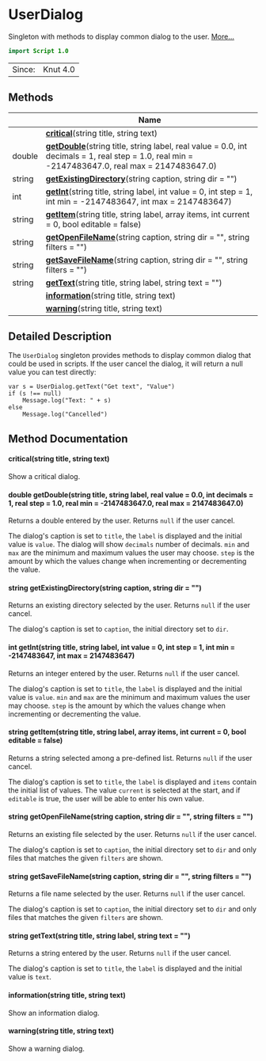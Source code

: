 # UserDialog

Singleton with methods to display common dialog to the user. [More...](#detailed-description)

```qml
import Script 1.0
```

<table>
<tr><td>Since:</td><td>Knut 4.0</td></tr>
</table>

## Methods

| | Name |
|-|-|
||**[critical](#critical)**(string title, string text)|
|double |**[getDouble](#getDouble)**(string title, string label, real value = 0.0, int decimals = 1, real step = 1.0, real min = -2147483647.0, real max = 2147483647.0)|
|string |**[getExistingDirectory](#getExistingDirectory)**(string caption, string dir = "")|
|int |**[getInt](#getInt)**(string title, string label, int value = 0, int step = 1, int min = -2147483647, int max = 2147483647)|
|string |**[getItem](#getItem)**(string title, string label, array<string> items, int current = 0, bool editable = false)|
|string |**[getOpenFileName](#getOpenFileName)**(string caption, string dir = "", string filters = "")|
|string |**[getSaveFileName](#getSaveFileName)**(string caption, string dir = "", string filters = "")|
|string |**[getText](#getText)**(string title, string label, string text = "")|
||**[information](#information)**(string title, string text)|
||**[warning](#warning)**(string title, string text)|

## Detailed Description

The `UserDialog` singleton provides methods to display common dialog that could be used in
scripts. If the user cancel the dialog, it will return a null value you can test directly:

````
var s = UserDialog.getText("Get text", "Value")
if (s !== null)
    Message.log("Text: " + s)
else
    Message.log("Cancelled")
````

## Method Documentation

#### <a name="critical"></a>**critical**(string title, string text)

Show a critical dialog.

#### <a name="getDouble"></a>double **getDouble**(string title, string label, real value = 0.0, int decimals = 1, real step = 1.0, real min = -2147483647.0, real max = 2147483647.0)

Returns a double entered by the user. Returns `null` if the user cancel.

The dialog's caption is set to `title`, the `label` is displayed and the initial value is
`value`. The dialog will show `decimals` number of decimals.
`min` and `max` are the minimum and maximum values the user may choose.
`step` is the amount by which the values change when incrementing or decrementing the value.

#### <a name="getExistingDirectory"></a>string **getExistingDirectory**(string caption, string dir = "")

Returns an existing directory selected by the user. Returns `null` if the user cancel.

The dialog's caption is set to `caption`, the initial directory set to `dir`.

#### <a name="getInt"></a>int **getInt**(string title, string label, int value = 0, int step = 1, int min = -2147483647, int max = 2147483647)

Returns an integer entered by the user. Returns `null` if the user cancel.

The dialog's caption is set to `title`, the `label` is displayed and the initial value is
`value`. `min` and `max` are the minimum and maximum values the user may choose.
`step` is the amount by which the values change when incrementing or decrementing the value.

#### <a name="getItem"></a>string **getItem**(string title, string label, array<string> items, int current = 0, bool editable = false)

Returns a string selected among a pre-defined list. Returns `null` if the user cancel.

The dialog's caption is set to `title`, the `label` is displayed and `items` contain the
initial list of values. The value `current` is selected at the start, and if `editable` is
true, the user will be able to enter his own value.

#### <a name="getOpenFileName"></a>string **getOpenFileName**(string caption, string dir = "", string filters = "")

Returns an existing file selected by the user. Returns `null` if the user cancel.

The dialog's caption is set to `caption`, the initial directory set to `dir` and only files
that matches the given `filters` are shown.

#### <a name="getSaveFileName"></a>string **getSaveFileName**(string caption, string dir = "", string filters = "")

Returns a file name selected by the user. Returns `null` if the user cancel.

The dialog's caption is set to `caption`, the initial directory set to `dir` and only files
that matches the given `filters` are shown.

#### <a name="getText"></a>string **getText**(string title, string label, string text = "")

Returns a string entered by the user. Returns `null` if the user cancel.

The dialog's caption is set to `title`, the `label` is displayed and the initial value is
`text`.

#### <a name="information"></a>**information**(string title, string text)

Show an information dialog.

#### <a name="warning"></a>**warning**(string title, string text)

Show a warning dialog.
